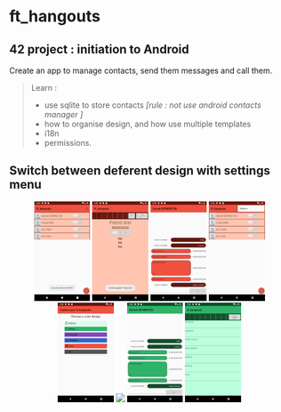 # ft_hangouts
## 42 project : initiation to Android
Create an app to manage contacts, send them messages and call them.
> Learn :
> - use sqlite to store contacts *[rule : not use android contacts manager ]*
> - how to organise design, and how use multiple templates
> - i18n
> - permissions.

## Switch between deferent design with settings menu


<p align="center">
  <img width="20%" src="/ScreenShots__ft_hangouts/sshot_orange_users_list.png">
  <img width="20%" src="/ScreenShots__ft_hangouts/contact_card.png">
  <img width="20%" src="/ScreenShots__ft_hangouts/orange_sms.png">
  <img width="20%" src="/ScreenShots__ft_hangouts/goto_option_menu.png">
  <img width="20%" src="/ScreenShots__ft_hangouts/sshot_design_menu.png">
  <img width="20%" src="/ScreenShots__ft_hangouts/green_contact_list.png">
  <img width="20%" src="/ScreenShots__ft_hangouts/green_message.png">
  <img width="20%" src="/ScreenShots__ft_hangouts/edit_contact.png">
</p>



